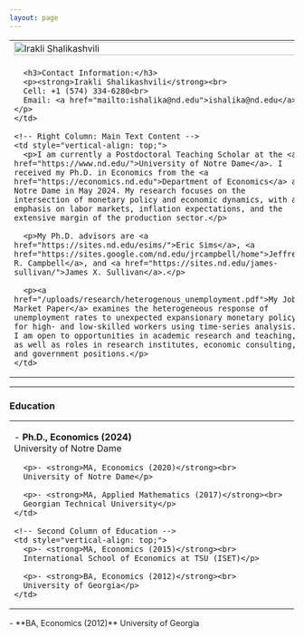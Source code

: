 ```yaml
---
layout: page
---
```


<table style="width: 100%;">
  <tr>
    <!-- Left Column: Image and Contact Information -->
    <td style="width: 35%; vertical-align: top; padding-right: 20px;">
      <img src="/uploads/20240926 JLH Irakli Shalikashvili-002.jpg" alt="Irakli Shalikashvili" style="width: 100%; margin-bottom: 10px;">
      
      <h3>Contact Information:</h3>
      <p><strong>Irakli Shalikashvili</strong><br>
      Cell: +1 (574) 334-6280<br>
      Email: <a href="mailto:ishalika@nd.edu">ishalika@nd.edu</a></p>
    </td>

    <!-- Right Column: Main Text Content -->
    <td style="vertical-align: top;">
      <p>I am currently a Postdoctoral Teaching Scholar at the <a href="https://www.nd.edu/">University of Notre Dame</a>. I received my Ph.D. in Economics from the <a href="https://economics.nd.edu">Department of Economics</a> at Notre Dame in May 2024. My research focuses on the intersection of monetary policy and economic dynamics, with an emphasis on labor markets, inflation expectations, and the extensive margin of the production sector.</p>

      <p>My Ph.D. advisors are <a href="https://sites.nd.edu/esims/">Eric Sims</a>, <a href="https://sites.google.com/nd.edu/jrcampbell/home">Jeffrey R. Campbell</a>, and <a href="https://sites.nd.edu/james-sullivan/">James X. Sullivan</a>.</p>

      <p><a href="/uploads/research/heterogenous_unemployment.pdf">My Job Market Paper</a> examines the heterogeneous response of unemployment rates to unexpected expansionary monetary policy for high- and low-skilled workers using time-series analysis. I am open to opportunities in academic research and teaching, as well as roles in research institutes, economic consulting, and government positions.</p>
    </td>
  </tr>
</table>

<hr>

<h3>Education</h3>
<table style="width: 100%;">
  <tr>
    <!-- First Column of Education -->
    <td style="vertical-align: top; padding-right: 20px;">
      <p>- <strong>Ph.D., Economics (2024)</strong><br>
      University of Notre Dame</p>

      <p>- <strong>MA, Economics (2020)</strong><br>
      University of Notre Dame</p>

      <p>- <strong>MA, Applied Mathematics (2017)</strong><br>
      Georgian Technical University</p>
    </td>

    <!-- Second Column of Education -->
    <td style="vertical-align: top;">
      <p>- <strong>MA, Economics (2015)</strong><br>
      International School of Economics at TSU (ISET)</p>

      <p>- <strong>BA, Economics (2012)</strong><br>
      University of Georgia</p>
    </td>
  </tr>
</table>
      - **BA, Economics (2012)**  
        University of Georgia  
    </td>
  </tr>
</table>
